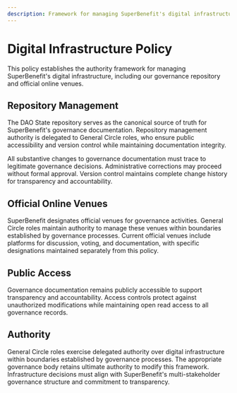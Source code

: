 ```yaml
---
description: Framework for managing SuperBenefit's digital infrastructure and governance repository
---
```


# Digital Infrastructure Policy

This policy establishes the authority framework for managing SuperBenefit's digital infrastructure, including our governance repository and official online venues.

## Repository Management

The DAO State repository serves as the canonical source of truth for SuperBenefit's governance documentation. Repository management authority is delegated to General Circle roles, who ensure public accessibility and version control while maintaining documentation integrity.

All substantive changes to governance documentation must trace to legitimate governance decisions. Administrative corrections may proceed without formal approval. Version control maintains complete change history for transparency and accountability.

## Official Online Venues

SuperBenefit designates official venues for governance activities. General Circle roles maintain authority to manage these venues within boundaries established by governance processes. Current official venues include platforms for discussion, voting, and documentation, with specific designations maintained separately from this policy.

## Public Access

Governance documentation remains publicly accessible to support transparency and accountability. Access controls protect against unauthorized modifications while maintaining open read access to all governance records.

## Authority

General Circle roles exercise delegated authority over digital infrastructure within boundaries established by governance processes. The appropriate governance body retains ultimate authority to modify this framework. Infrastructure decisions must align with SuperBenefit's multi-stakeholder governance structure and commitment to transparency.